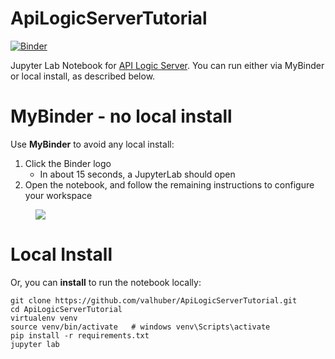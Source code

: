 # ApiLogicServerTutorial

[![Binder](http://mybinder.org/badge_logo.svg)](https://notebooks.gesis.org/binder/v2/gh/valhuber/ApiLogicServerTutorial/HEAD?urlpath=lab)

Jupyter Lab Notebook for [API Logic Server](https://github.com/valhuber/ApiLogicServer#readme).  You can run either
via MyBinder or local install, as described below.

# MyBinder - no local install

Use **MyBinder** to avoid any local install:
1. Click the Binder logo
   * In about 15 seconds, a JupyterLab should open
2. Open the notebook, and follow the remaining instructions to configure your workspace

<figure><img src="https://github.com/valhuber/ApiLogicServer/blob/main/images/tutorial/MyBinder-initial.png?raw=true"></figure>


# Local Install

Or, you can **install** to run the notebook locally:
```
git clone https://github.com/valhuber/ApiLogicServerTutorial.git
cd ApiLogicServerTutorial
virtualenv venv
source venv/bin/activate   # windows venv\Scripts\activate
pip install -r requirements.txt
jupyter lab
```
